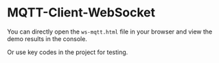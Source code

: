 # MQTT-Client-WebSocket

You can directly open the `ws-mqtt.html` file in your browser and view the demo results in the console.

Or use key codes in the project for testing.
